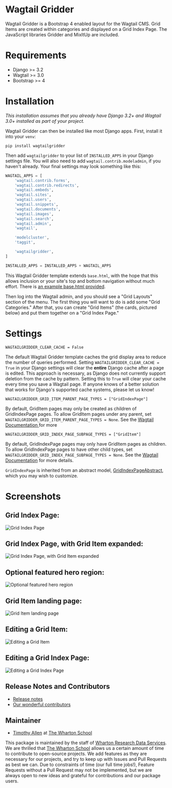 # Wagtail Gridder

Wagtail Gridder is a Bootstrap 4 enabled layout for the Wagtail CMS. Grid Items are created within categories and displayed on a Grid Index Page. The JavaScript libraries Gridder and MixItUp are included.

# Requirements

* Django >= 3.2
* Wagtail >= 3.0
* Bootstrap >= 4

# Installation

*This installation assumes that you already have Django 3.2+ and Wagtail 3.0+ installed as part of your project.*

Wagtail Gridder can then be installed like most Django apps. First, install it into your `venv`:

    pip install wagtailgridder

Then add `wagtailgridder` to your list of `INSTALLED_APPS` in your Django settings file. You will also need to add `wagtail.contrib.modeladmin`, if you haven't already. Your final settings may look something like this:

```python
WAGTAIL_APPS = [
    'wagtail.contrib.forms',
    'wagtail.contrib.redirects',
    'wagtail.embeds',
    'wagtail.sites',
    'wagtail.users',
    'wagtail.snippets',
    'wagtail.documents',
    'wagtail.images',
    'wagtail.search',
    'wagtail.admin',
    'wagtail',

    'modelcluster',
    'taggit',

    'wagtailgridder',
]

INSTALLED_APPS = INSTALLED_APPS + WAGTAIL_APPS
```

This Wagtail Gridder template extends `base.html`, with the hope that this allows inclusion or your site's top and bottom navigation without much effort. There is [an example base.html provided](https://github.com/wharton/wagtailgridder/blob/main/wagtailgridder/templates/base.html).

Then log into the Wagtail admin, and you should see a "Grid Layouts" section of the menu. The first thing you will want to do is add some "Grid Categories." After that, you can create "Grid Items" (the cards, pictured below) and put them together on a "Grid Index Page."

# Settings

    WAGTAILGRIDDER_CLEAR_CACHE = False

The default Wagtail Gridder template caches the grid display area to reduce the number of queries performed. Setting `WAGTAILGRIDDER_CLEAR_CACHE = True` in your Django settings will clear the **entire** Django cache after a page is edited. This approach is necessary, as Django does not currently support deletion from the cache by pattern. Setting this to `True` will clear your cache every time you save a Wagtail page. If anyone knows of a better solution that works for Django's supported cache systems, please let us know!

    WAGTAILGRIDDER_GRID_ITEM_PARENT_PAGE_TYPES = ["GridIndexPage"]

By default, GridItem pages may only be created as children of GridIndexPage pages. To
 allow GridItem pages under any parent, set
  `WAGTAILGRIDDER_GRID_ITEM_PARENT_PAGE_TYPES = None`. See the [Wagtail Documentation
  ](https://docs.wagtail.io/en/stable/reference/pages/model_reference.html#wagtail.core.models.Page.parent_page_types)
  for more

    WAGTAILGRIDDER_GRID_INDEX_PAGE_SUBPAGE_TYPES = ["GridItem"]

By default, GridIndexPage pages may only have GridItem pages as children. To allow GridIndexPage pages to have other child types, set `WAGTAILGRIDDER_GRID_INDEX_PAGE_SUBPAGE_TYPES = None`. See the [Wagtail Documentation](https://docs.wagtail.io/en/stable/reference/pages/model_reference.html#wagtail.core.models.Page.subpage_types) for more details.

`GridIndexPage` is inherited from an abstract model, [GridIndexPageAbstract](https://github.com/wharton/wagtailgridder/blob/a559ad39ec9f3bc1291080eb7e7cf5a60ffb5b38/wagtailgridder/models.py#L175), which you may wish to customize.

# Screenshots

## Grid Index Page:

![Grid Index Page](https://raw.githubusercontent.com/wharton/wagtailgridder/main/img/grid_index_page.jpg)

## Grid Index Page, with Grid Item expanded:

![Grid Index Page, with Grid Item expanded](https://raw.githubusercontent.com/wharton/wagtailgridder/main/img/grid_index_page_expanded.jpg)

## Optional featured hero region:

![Optional featured hero region](https://raw.githubusercontent.com/wharton/wagtailgridder/main/img/featured_hero.jpg)

## Grid Item landing page:

![Grid Item landing page](https://raw.githubusercontent.com/wharton/wagtailgridder/main/img/grid_item.jpg)

## Editing a Grid Item:

![Editing a Grid Item](https://raw.githubusercontent.com/wharton/wagtailgridder/main/img/edit_grid_item.jpg)

## Editing a Grid Index Page:

![Editing a Grid Index Page](https://raw.githubusercontent.com/wharton/wagtailgridder/main/img/edit_grid_index_page.jpg)

## Release Notes and Contributors

* [Release notes](https://github.com/wharton/wagtailgridder/releases)
* [Our wonderful contributors](https://github.com/wharton/wagtailgridder/graphs/contributors)

## Maintainer

* [Timothy Allen](https://github.com/FlipperPA) at [The Wharton School](https://github.com/wharton)

This package is maintained by the staff of [Wharton Research Data Services](https://wrds.wharton.upenn.edu/). We are thrilled that [The Wharton School](https://www.wharton.upenn.edu/) allows us a certain amount of time to contribute to open-source projects. We add features as they are necessary for our projects, and try to keep up with Issues and Pull Requests as best we can. Due to constraints of time (our full time jobs!), Feature Requests without a Pull Request may not be implemented, but we are always open to new ideas and grateful for contributions and our package users.
